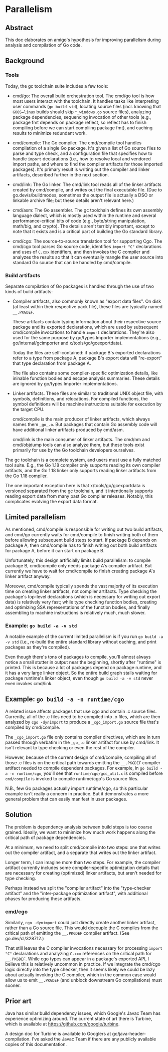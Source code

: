 # Parallelism

## Abstract

This doc elaborates on amigo's hypothesis for improving parallelism
during analysis and compilation of Go code.

## Background

### Tools

Today, the gc toolchain suite includes a few tools:

* cmd/go: The overall build orchestration tool. The cmd/go tool is how
  most users interact with the toolchain. It handles tasks like
  interpreting user commands (`go build std`), locating source files
  (incl. knowing that `GOOS=linux` builds should skip `*_windows.go`
  source files), analyzing package dependencies, sequencing invocation
  of other tools (e.g., package fmt depends on package reflect, so
  reflect has to finish compiling before we can start compliing
  package fmt), and caching results to minimize redundant work.

* cmd/compile: The Go compiler. The cmd/compile tool handles
  compilation of a single Go package. It's given a list of Go source
  files to parse and type check, and a configuration file that
  specifies how to handle `import` declarations (i.e., how to resolve
  local and vendored import paths, and where to find the compiler
  artifacts for those imported packages). It's primary result is
  writing out the compiler and linker artifacts, described further in
  the next section.

* cmd/link: The Go linker. The cmd/link tool reads all of the linker
  artifacts created by cmd/compile, and writes out the final
  executable file. (Due to go.dev/s/buildmodes, sometimes the output
  file is actually a DSO or linkable archive file; but these details
  aren't relevant here.)

* cmd/asm: The Go assembler. The gc toolchain defines its own assembly
  language dialect, which is mostly used within the runtime and
  several performance-critical bits of code (e.g., byte/string
  manipulation, math/big, and crypto). The details aren't terribly
  important, except to note that it exists and is a critical part of
  building the Go standard library.

* cmd/cgo: The source-to-source translation tool for supporting
  Cgo. The cmd/cgo tool parses Go source code, identifies `import "C"`
  declarations and uses of `C.xxx` identifiers, and then invokes the C
  compiler and analyzes the results so that it can eventually mangle
  the user source into standard Go source that can be handled by
  cmd/compile.

### Build artifacts

Separate compilation of Go packages is handled through the use of two
kinds of build artifacts:

* Compiler artifacts, also commonly known as "export data files". On
  disk (at least within their respective pack file), these files are
  typically named `__.PKGDEF`.

  These artifacts contain typing information about their respective
  source package and its exported declarations, which are used by
  subsequent cmd/compile invocations to handle `import`
  declarations. They're also used for the same purpose by
  go/types.Importer implementations (e.g., go/internal/gcimporter and
  x/tools/go/gcexportdata).

  Today the files are self-contained: if package B's exported
  declarations refer to a type from package A, package B's export data
  will "re-export" that type declaration from package A.

  The file also contains some compiler-specific optimization details,
  like ininable function bodies and escape analysis summaries. These
  details are ignored by go/types.Importer implementations.

* Linker artifacts. These files are similar to traditional UNIX object
  file, with symbols, definitions, and relocations. For compiled
  functions, the symbol definitions will be machine instructions
  suitable for execution by the target CPU.

  cmd/compile is the main producer of linker artifacts, which always
  names them `_go_.o`. But packages that contain Go assembly code will
  have additional linker artifacts produced by cmd/asm.

  cmd/link is the main consumer of linker artifacts. The cmd/nm and
  cmd/objdump tools can also analyze them, but these tools exist
  primarily for use by the Go toolchain developers ourselves.

The gc toolchain is a complete system, and users must use a fully
matched tool suite. E.g., the Go 1.18 compiler only supports reading
its own compiler artifacts, and the Go 1.18 linker only supports
reading linker artifacts from the Go 1.18 compiler.

The one important exception here is that x/tools/go/gcexportdata is
versioned separated from the gc toolchain, and it intentionally
supports reading export data from many past Go compiler releases.
Notably, this complicates evolving the export data format.

## Limited parallelism

As mentioned, cmd/compile is responsible for writing out two build
artifacts, and cmd/go currently waits for cmd/compile to finish
writing both of them before allowing subsequent build steps to start.
If package B depends on package A, then cmd/compile has to finish
writing out both build artifacts for package A, before it can start on
package B.

Unfortunately, this design artificially limits build parallelism: to
compile package B, cmd/compile only needs package A's compiler
artifact. But currently we have to wait for cmd/compile to finish
creating package A's linker artifact anyway.

Moreover, cmd/compile typically spends the vast majority of its
execution time on creating linker artifacts, not compiler
artifacts. Type checking the package's top-level declarations (which
is necessary for writing out export data) is relatively very fast;
while type checking function bodies, creating and optimizing SSA
representations of the function bodies, and finally assembling to
machine instructions is relatively much, much slower.

### Example: `go build -a -v std`

A notable example of the current limited parallelism is if you run `go
build -a -v std` (i.e., re-build the entire standard library without
caching, and print packages as they're compiled).

Even though there's tons of packages to compile, you'll almost always
notice a small stutter in output near the beginning, shortly after
"runtime" is printed. This is because a lot of packages depend on
package runtime, and it has a very large linker object. So the entire
build graph stalls waiting for package runtime's linker object, even
though `go build -a -v std` never even invokes cmd/link.

## Example: `go build -a -n runtime/cgo`

A related issue affects packages that use cgo and contain .c source
files. Currently, all of the .c files need to be compiled into .o
files, which are then analyzed by `cgo -dynimport` to produce a
`_cgo_import.go` source file that's compiled by cmd/compile.

The `_cgo_import.go` file only contains compiler directives, which are
in turn passed through verbatim in the `_go_.o` linker artifact for
use by cmd/link. It isn't relevant to type checking or even the rest
of the compiler.

However, because of the current design of cmd/compile, compiling all
of those .c files is on the critical path towards emitting the
`__.PKGDEF` compiler artifact needed to compile dependent
packages. For example, in `go build -a -n runtime/cgo`, you'll see
that `runtime/cgo/gcc_util.c` is compiled before `cmd/compile` is
invoked to compile runtime/cgo's Go source files.

N.B., few Go packages actually import runtime/cgo, so this particular
example isn't really a concern in practice. But it demonstrates a more
general problem that can easily manifest in user packages.

## Solution

The problem is dependency analysis between build steps is too coarse
grained. Ideally, we want to minimize how much work happens along the
critical path of package dependencies.

At a minimum, we need to split cmd/compile into two steps: one that
writes out the compiler artifact, and a separate that writes out the
linker artifact.

Longer term, I can imagine more than two steps. For example, the
compiler artifact currently includes some compiler-specific
optimization details that are necessary for creating (optimized)
linker artifacts, but aren't needed for type checking.

Perhaps instead we split the "compiler artifact" into the
"type-checker artifact" and the "inter-package optimization artifact",
with additional phases for producing these artifacts.

### cmd/cgo

Similarly, `cgo -dynimport` could just directly create another linker
artifact, rather than a Go source file. This would decouple the C
compiles from the critical path of emitting the `__.PKGDEF` compiler
artifact. (See go.dev/cl/328712.)

That still leaves the C compiler invocations necessary for processing
`import "C"` declarations and analyzing `C.xxx` references on the
critical path for `__.PKGDEF`. While cgo types can appear in a
package's exported API, I believe this is relatively uncommon in
practice. If we integrate the cmd/cgo logic directly into the type
checker, then it seems likely we could be lazy about actually invoking
the C compiler, which in the common case would allow us to emit
`__.PKGDEF` (and unblock downstream Go compilations) must sooner.

## Prior art

Java has similar build dependency issues, which Google's Javac Team
has experience optimizing around. The current state of art there is
Turbine, which is available at https://github.com/google/turbine.

A design doc for Turbine is available to Googlers at
go/java-header-compilation. I've asked the Javac Team if there are any
publicly available copies of this documentation.
